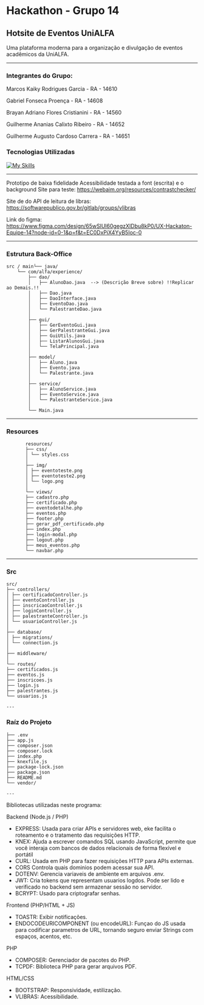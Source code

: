 #  Hackathon - Grupo 14  
##  Hotsite de Eventos UniALFA

Uma plataforma moderna para a organização e divulgação de eventos acadêmicos da UniALFA.

---

###  Integrantes do Grupo:

Marcos Kaiky Rodrigues Garcia - RA - 14610

Gabriel Fonseca Proença - RA - 14608

Brayan Adriano Flores Cristianini - RA - 14560

Guilherme Ananias Calixto Ribeiro - RA - 14652

Guilherme Augusto Cardoso Carrera - RA - 14651


###  Tecnologias Utilizadas

[![My Skills](https://skillicons.dev/icons?i=java,maven,php,js,nodejs,html,css,bootstrap,mysql,git,github)](https://skillicons.dev)


---


Prototipo de baixa fidelidade
Acessibilidade testada a font (escrita) e o background
Site para teste: https://webaim.org/resources/contrastchecker/

Site de do API de leitura de libras:
https://softwarepublico.gov.br/gitlab/groups/vlibras

Link do figma: 
https://www.figma.com/design/65wSlUl60gegzXIDbu8kP0/UX-Hackaton-Equipe-14?node-id=0-1&p=f&t=EC0DxPiX4YyB5Ioc-0


---

### Estrutura Back-Office



    src / main└── java/
        └── com/alfa/experience/
            ├── dao/
            │   ├── AlunoDao.java  --> (Descrição Breve sobre) !!Replicar ao Demais.!!
            │   ├── Dao.java
            │   ├── DaoInterface.java
            │   ├── EventoDao.java
            │   └── PalestranteDao.java
            │
            ├── gui/
            │   ├── GerEventoGui.java
            │   ├── GerPalestranteGui.java
            │   ├── GuiUtils.java
            │   ├── ListarAlunosGui.java
            │   └── TelaPrincipal.java
            │
            ├── model/
            │   ├── Aluno.java
            │   ├── Evento.java
            │   └── Palestrante.java
            │
            ├── service/
            │   ├── AlunoService.java
            │   ├── EventoService.java
            │   └── PalestranteService.java
            │
            └── Main.java
---

### Resources


           resources/
           ├── css/
           │ └── styles.css
           │
           ├── img/
           │ ├── eventoteste.png
           │ ├── eventoteste2.png
           │ └── logo.png
           │
           └── views/
           ├── cadastro.php
           ├── certificado.php
           ├── eventodetalhe.php
           ├── eventos.php
           ├── footer.php
           ├── gerar_pdf_certificado.php
           ├── index.php
           ├── login-modal.php
           ├── logout.php
           ├── meus_eventos.php
           └── navbar.php
---

### Src


    src/
    ├── controllers/
    │ ├── certificadoController.js
    │ ├── eventoController.js
    │ ├── inscricaoController.js
    │ ├── loginController.js
    │ ├── palestranteController.js
    │ └── usuarioController.js
    │
    ├── database/
    │ ├── migrations/
    │ └── connection.js
    │
    ├── middleware/
    │
    └── routes/
    ├── certificados.js
    ├── eventos.js
    ├── inscricoes.js
    ├── login.js
    ├── palestrantes.js
    └── usuarios.js

    ---

### Raíz do Projeto

  
    ├── .env
    ├── app.js
    ├── composer.json
    ├── composer.lock
    ├── index.php
    ├── knexfile.js
    ├── package-lock.json
    ├── package.json
    ├── README.md
    └── vendor/

    ---


Bibliotecas utilizadas neste programa:

Backend (Node.js / PHP)

- EXPRESS: Usada para criar APIs e servidores web, eke facilita o roteamento e o tratamento das requisições HTTP.
- KNEX: Ajuda a escrever comandos SQL usando JavaScript, permite que você interaja com bancos de dados relacionais de forma flexível e portátil
- CURL: Usada em PHP para fazer requisições HTTP para APIs externas.
- CORS Controla quais dominios podem acessar sua API.
- DOTENV: Gerencia variaveis de ambiente em arquivos .env.
- JWT: Cria tokens que representam usuarios logdos. Pode ser lido e verificado no backend sem armazenar sessão no servidor.
- BCRYPT: Usado para criptografar senhas.


Frontend (PHP/HTML + JS)

- TOASTR: Exibir notificações.
- ENDOCODEURICOMPONENT (ou encodeURL): Funçao do JS usada para codificar parametros de URL, tornando seguro enviar Strings com espaços, acentos, etc.

PHP

- COMPOSER: Gerenciador de pacotes do PHP.
- TCPDF: Biblioteca PHP para gerar arquivos PDF.

HTML/CSS 

- BOOTSTRAP: Responsividade, estilização.
- VLIBRAS: Acessibilidade.
